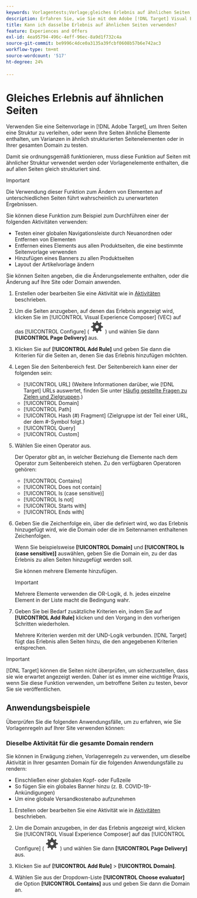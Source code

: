 ```yaml
---
keywords: Vorlagentests;Vorlage;gleiches Erlebnis auf ähnlichen Seiten;Vorlagentest
description: Erfahren Sie, wie Sie mit dem Adobe [!DNL Target] Visual Experience Composer (VEC) dasselbe Erlebnis auf mehreren Seiten einbinden können, die ähnlich strukturiert sind oder dieselben Vorlagenelemente enthalten.
title: Kann ich dasselbe Erlebnis auf ähnlichen Seiten verwenden?
feature: Experiences and Offers
exl-id: 4ea95794-496c-4eff-96ec-8a9d1f732c4a
source-git-commit: be9996c4dce0a3135a39fcbf0608b57b6e742ac3
workflow-type: tm+mt
source-wordcount: '517'
ht-degree: 24%

---
```


# Gleiches Erlebnis auf ähnlichen Seiten

Verwenden Sie eine Seitenvorlage in [!DNL Adobe Target], um Ihren Seiten eine Struktur zu verleihen, oder wenn Ihre Seiten ähnliche Elemente enthalten, um Varianzen in ähnlich strukturierten Seitenelementen oder in Ihrer gesamten Domain zu testen.

Damit sie ordnungsgemäß funktionieren, muss diese Funktion auf Seiten mit ähnlicher Struktur verwendet werden oder Vorlagenelemente enthalten, die auf allen Seiten gleich strukturiert sind.

>[!IMPORTANT]
>
>Die Verwendung dieser Funktion zum Ändern von Elementen auf unterschiedlichen Seiten führt wahrscheinlich zu unerwarteten Ergebnissen.

Sie können diese Funktion zum Beispiel zum Durchführen einer der folgenden Aktivitäten verwenden:

* Testen einer globalen Navigationsleiste durch Neuanordnen oder Entfernen von Elementen
* Entfernen eines Elements aus allen Produktseiten, die eine bestimmte Seitenvorlage verwenden
* Hinzufügen eines Banners zu allen Produktseiten
* Layout der Artikelvorlage ändern

Sie können Seiten angeben, die die Änderungselemente enthalten, oder die Änderung auf Ihre Site oder Domain anwenden.

1. Erstellen oder bearbeiten Sie eine Aktivität wie in [Aktivitäten](/help/main/c-activities/activities.md#concept_D317A95A1AB54674BA7AB65C7985BA03) beschrieben.

1. Um die Seiten anzugeben, auf denen das Erlebnis angezeigt wird, klicken Sie im [!UICONTROL Visual Experience Composer] (VEC) auf das [!UICONTROL Configure] ( ![Symbol konfigurieren](/help/main/assets/icons/Setting.svg) ) und wählen Sie dann **[!UICONTROL Page Delivery]** aus.

1. Klicken Sie auf **[!UICONTROL Add Rule]** und geben Sie dann die Kriterien für die Seiten an, denen Sie das Erlebnis hinzufügen möchten.

1. Legen Sie den Seitenbereich fest. Der Seitenbereich kann einer der folgenden sein:

   * [!UICONTROL URL] (Weitere Informationen darüber, wie [!DNL Target] URLs auswertet, finden Sie unter [Häufig gestellte Fragen zu Zielen und Zielgruppen](/help/main/c-target/c-troubleshooting-targets-and-audiences/troubleshooting-targets-and-audiences.md).)
   * [!UICONTROL Domain]
   * [!UICONTROL Path]
   * [!UICONTROL Hash (#) Fragment] (Zielgruppe ist der Teil einer URL, der dem #-Symbol folgt.)
   * [!UICONTROL Query]
   * [!UICONTROL Custom]

1. Wählen Sie einen Operator aus.

   Der Operator gibt an, in welcher Beziehung die Elemente nach dem Operator zum Seitenbereich stehen. Zu den verfügbaren Operatoren gehören:

   * [!UICONTROL Contains]
   * [!UICONTROL Does not contain]
   * [!UICONTROL Is (case sensitive)]
   * [!UICONTROL Is not]
   * [!UICONTROL Starts with]
   * [!UICONTROL Ends with]

1. Geben Sie die Zeichenfolge ein, über die definiert wird, wo das Erlebnis hinzugefügt wird, wie die Domain oder die im Seitennamen enthaltenen Zeichenfolgen.

   Wenn Sie beispielsweise **[!UICONTROL Domain]** und **[!UICONTROL Is (case sensitive)]** auswählen, geben Sie die Domain ein, zu der das Erlebnis zu allen Seiten hinzugefügt werden soll.

   Sie können mehrere Elemente hinzufügen.

   >[!IMPORTANT]
   >
   >Mehrere Elemente verwenden die OR-Logik, d. h. jedes einzelne Element in der Liste macht die Bedingung wahr.

1. Geben Sie bei Bedarf zusätzliche Kriterien ein, indem Sie auf **[!UICONTROL Add Rule]** klicken und den Vorgang in den vorherigen Schritten wiederholen.

   Mehrere Kriterien werden mit der UND-Logik verbunden. [!DNL Target] fügt das Erlebnis allen Seiten hinzu, die den angegebenen Kriterien entsprechen.

>[!IMPORTANT]
>
> [!DNL Target] können die Seiten nicht überprüfen, um sicherzustellen, dass sie wie erwartet angezeigt werden. Daher ist es immer eine wichtige Praxis, wenn Sie diese Funktion verwenden, um betroffene Seiten zu testen, bevor Sie sie veröffentlichen.

## Anwendungsbeispiele

Überprüfen Sie die folgenden Anwendungsfälle, um zu erfahren, wie Sie Vorlagenregeln auf Ihrer Site verwenden können:

### Dieselbe Aktivität für die gesamte Domain rendern

Sie können in Erwägung ziehen, Vorlagenregeln zu verwenden, um dieselbe Aktivität in Ihrer gesamten Domain für die folgenden Anwendungsfälle zu rendern:

* Einschließen einer globalen Kopf- oder Fußzeile
* So fügen Sie ein globales Banner hinzu (z. B. COVID-19-Ankündigungen)
* Um eine globale Versandkostenabo aufzunehmen

1. Erstellen oder bearbeiten Sie eine Aktivität wie in [Aktivitäten](/help/main/c-activities/activities.md#concept_D317A95A1AB54674BA7AB65C7985BA03) beschrieben.

1. Um die Domain anzugeben, in der das Erlebnis angezeigt wird, klicken Sie [!UICONTROL Visual Experience Composer] auf das [!UICONTROL Configure] ( ![Symbol konfigurieren](/help/main/assets/icons/Setting.svg) ) und wählen Sie dann **[!UICONTROL Page Delivery]** aus.

1. Klicken Sie auf **[!UICONTROL Add Rule]** > **[!UICONTROL Domain]**.

1. Wählen Sie aus der Dropdown-Liste **[!UICONTROL Choose evaluator]** die Option **[!UICONTROL Contains]** aus und geben Sie dann die Domain an.
